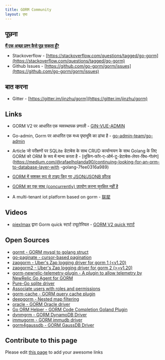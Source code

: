 ```yaml
---
title: GORM Community
layout: पृष्ठ
---
```


## पूछना

**[मैं एक अच्छा प्रश्न कैसे पूछ सकता हूँ?](https://stackoverflow.com/help/how-to-ask)**

* Stackoverflow - [https://stackoverflow.com/questions/tagged/go-gorm](https://stackoverflow.com/questions/tagged/go-gorm)
* Github Issues - [https://github.com/go-gorm/gorm/issues](https://github.com/go-gorm/gorm/issues)

## बात करना

* Gitter - [https://gitter.im/jinzhu/gorm](https://gitter.im/jinzhu/gorm)

## Links

* GORM V2 पर आधारित एक व्यवस्थापक प्रणाली - [GIN-VUE-ADMIN](https://github.com/flipped-aurora/gin-vue-admin)

* Go-admin, Gorm पर आधारित एक मध्य पृष्ठभूमि का ढांचा है - [go-admin-team/go-admin](https://github.com/go-admin-team/go-admin)

* Article जो परीक्षणों पर SQLite डेटाबेस के साथ CRUD कार्यान्वयन के साथ Golang के लिए GORM को ORM के रूप में मान्य करता है - [लूकिंग-फॉर-ए-ऑर्म-टू-डेटाबेस-लेयर-विथ-गोलंग](https://medium.com/@rafaelholanda90/continuing-looking-for-an-orm-to-database-layer-with -golang-7fee0316a989)

* [GORM में सशक्त रूप से टाइप किए गए JSON/JSONB फ़ील्ड](https://www.terminateandstayresident.com/2022-07-13/orm-json)

* [GORM का एक साथ (concurrently) उपयोग करना सुरक्षित नहीं है](https://zhuanlan.zhihu.com/p/556065676)

* A multi-tenant iot platform based on gorm - [联犀](https://github.com/unitedrhino/things)

## Videos

* [piexlmax](https://github.com/piexlmax) द्वारा Gorm quick स्टार्ट ट्यूटोरियल - [GORM V2 quick स्टार्ट](https://www.bilibili.com/video/BV1E64y1472a#reply5032293079)

## Open Sources

* [gormt - GORM mysql to golang struct](https://github.com/xxjwxc/gormt)
* [go-paginate - cursor-based pagination](https://github.com/raphaelvigee/go-paginate)
* [zapgorm - Uber's Zap logging driver for gorm 1 (<v1.20)](https://github.com/moul/zapgorm)
* [zapgorm2 - Uber's Zap logging driver for gorm 2 (>=v1.20)](https://github.com/moul/zapgorm2)
* [gorm-newrelic-telemetry-plugin - A plugin to allow telemetry by NewRelic Go Agent for GORM](https://github.com/rafaelhl/gorm-newrelic-telemetry-plugin)
* [Pure-Go sqlite driver](https://github.com/glebarez/sqlite)
* [Associate users with roles and permissions](https://github.com/Permify/permify-gorm)
* [gorm-cache - GORM query cache plugin](https://github.com/liyuan1125/gorm-cache)
* [deepgorm - Nested map filtering](https://github.com/survivorbat/gorm-deep-filtering)
* [oracle - GORM Oracle driver](https://github.com/CengSin/oracle)
* [Go ORM Helper - GORM Code Completion Goland Plugin](https://github.com/maiqingqiang/go-orm-helper)
* [dynmgrm - GORM DynamoDB Driver](https://github.com/miyamo2/dynmgrm)
* [immugorm - GORM immudb driver](https://github.com/codenotary/immugorm)
* [gorm4gaussdb - GORM GaussDB Driver](https://github.com/okyer/gorm4gaussdb)

## <span id="contribute">Contribute to this page</span>

Please edit [this page](https://github.com/go-gorm/gorm.io/edit/master/pages/community.md) to add your awesome links
